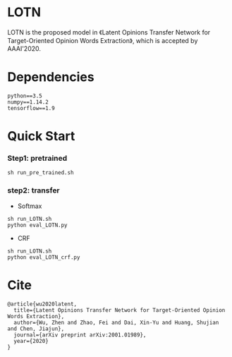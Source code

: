 # LOTN
LOTN is the proposed model in 《Latent Opinions Transfer Network for Target-Oriented Opinion Words Extraction》, which is accepted by AAAI'2020.

# Dependencies

```angularjs
python==3.5
numpy==1.14.2
tensorflow==1.9
```
# Quick Start

### Step1: pretrained
```angularjs
sh run_pre_trained.sh
```
### step2: transfer
- Softmax
```angularjs
sh run_LOTN.sh
python eval_LOTN.py
```
- CRF
```angularjs
sh run_LOTN.sh
python eval_LOTN_crf.py
```
# Cite
```angularjs
@article{wu2020latent,
  title={Latent Opinions Transfer Network for Target-Oriented Opinion Words Extraction},
  author={Wu, Zhen and Zhao, Fei and Dai, Xin-Yu and Huang, Shujian and Chen, Jiajun},
  journal={arXiv preprint arXiv:2001.01989},
  year={2020}
}
```